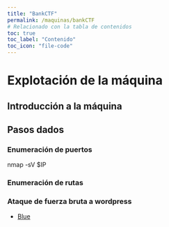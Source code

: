 ```yaml
---
title: "BankCTF"
permalink: /maquinas/bankCTF
# Relacionado con la tabla de contenidos
toc: true
toc_label: "Contenido"
toc_icon: "file-code"
---
```


#  Explotación de la máquina


## Introducción a la máquina


## Pasos dados

### Enumeración de puertos
nmap -sV $IP

### Enumeración de rutas


### Ataque de fuerza bruta a wordpress




- [Blue](/maquinas/Blue)